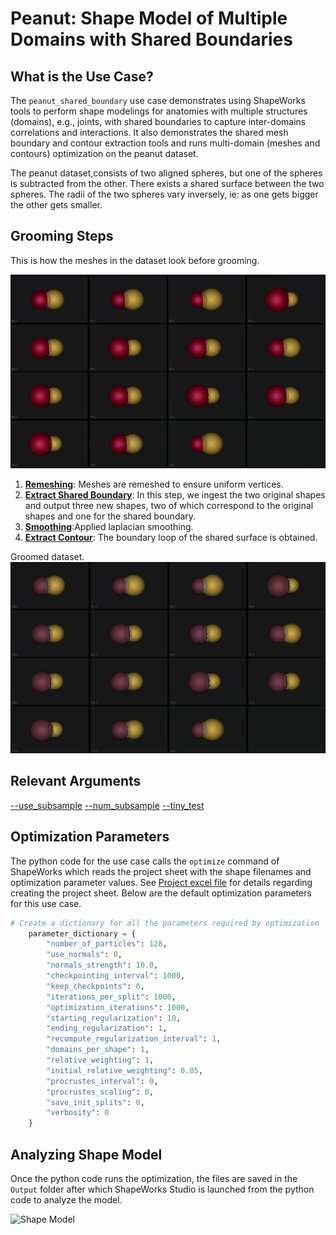 # Peanut: Shape Model of Multiple Domains with Shared Boundaries

## What is the Use Case? 
The `peanut_shared_boundary` use case demonstrates using ShapeWorks tools to perform shape modelings for anatomies with multiple structures (domains), e.g., joints, with shared boundaries to capture inter-domains correlations and interactions. It also demonstrates the shared mesh boundary and contour extraction tools and runs multi-domain (meshes and contours) optimization on the peanut dataset.

The peanut dataset,consists of two aligned spheres, but one of the spheres is subtracted from the other. There exists a shared surface between the two spheres. The radii of the two spheres vary inversely, ie: as one gets bigger the other gets smaller.

## Grooming Steps
This is how the meshes in the dataset look before grooming.

![This is how the meshes in the dataset look before grooming.](../../img/use-cases/peanut_original.png)

1. [**Remeshing**](../../workflow/groom.md#remesh): Meshes are remeshed to ensure uniform vertices.
2. [**Extract Shared Boundary**](../../workflow/groom.md#extract-shared-boundary): In this step, we ingest the two original shapes and output three new shapes, two of which correspond to the original shapes and one for the shared boundary.
3. [**Smoothing**](../../workflow/groom.md#smoothing):Applied laplacian smoothing.
4. [**Extract Contour**](../../workflow/groom.md#extract-contour): The boundary loop of the shared surface is obtained.

Groomed dataset. 
![Groomed dataset](../../img/use-cases/peanut_groomed.png)

## Relevant Arguments
[--use_subsample](../use-cases.md#-use_subsample)
[--num_subsample](../use-cases.md#-use_subsample)
[--tiny_test](../use-cases.md#-tiny_test)

## Optimization Parameters
The python code for the use case calls the `optimize` command of ShapeWorks which reads the project sheet with the shape filenames and optimization parameter values. See [Project excel file](../../workflow/parameters.md#project-excel-file) for details regarding creating the project sheet.
Below are the default optimization parameters for this use case.

```python
# Create a dictionary for all the parameters required by optimization
    parameter_dictionary = {
        "number_of_particles": 128,
        "use_normals": 0,
        "normals_strength": 10.0,
        "checkpointing_interval": 1000,
        "keep_checkpoints": 0,
        "iterations_per_split": 1000,
        "optimization_iterations": 1000,
        "starting_regularization": 10,
        "ending_regularization": 1,
        "recompute_regularization_interval": 1,
        "domains_per_shape": 1,
        "relative_weighting": 1,
        "initial_relative_weighting": 0.05,
        "procrustes_interval": 0,
        "procrustes_scaling": 0,
        "save_init_splits": 0,
        "verbosity": 0
    }
```
## Analyzing Shape Model
Once the python code runs the optimization, the files are saved in the `Output` folder after which ShapeWorks Studio is launched from the python code to analyze the model. 

![Shape Model](https://sci.utah.edu/~shapeworks/doc-resources/gifs/peanut_model.gif)